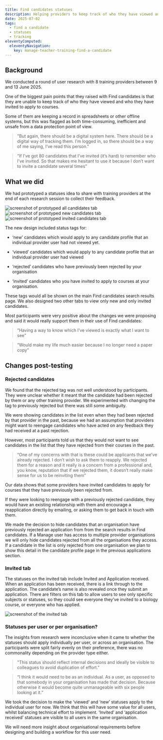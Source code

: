 ```yaml
---
title: Find candidates statuses
description: Helping providers to keep track of who they have viewed and invited in Find candidates
date: 2025-07-02
tags:
  - find a candidate
  - statuses
  - tracking
eleventyComputed:
  eleventyNavigation:
    key: manage-teacher-training-find-a-candidate
---
```

## Background

We conducted a round of user research with 8 training providers between 9 and 13 June 2025.

One of the biggest pain points that they raised with Find candidates is that they are unable to keep track of who they have viewed and who they have invited to apply to courses.

Some of them are keeping a record in spreadsheets or other offline systems, but this was flagged as both time-consuming, inefficient and unsafe from a data protection point of view.

> "But again, there should be a digital system here. There should be a digital way of tracking them. I’m logged in, so there should be a way of me saying, I’ve read this person."

> “If I’ve got 80 candidates that I’ve invited (it’s hard) to remember who I’ve invited. So that makes me hesitant to use it because I don’t want to invite a candidate several times”

## What we did

We had prototyped a statuses idea to share with training providers at the end of each research session to collect their feedback.

![screenshot of prototyped all candidates tab](prototyped-all-tab.jpg)
![screenshot of prototyped new candidates tab](prototyped-new-tab.jpg)
![screenshot of prototyped invited candidates tab](prototyped-invited-tab.jpg)

The new design included status tags for:

- ‘new’ candidates which would apply to any candidate profile that an individual provider user had not viewed yet.

- ‘viewed’ candidates which would apply to any candidate profile that an individual provider user had viewed

- ‘rejected’ candidates who have previously been rejected by your organisation

- ‘invited’ candidates who you have invited to apply to courses at your organisation.

These tags would all be shown on the main Find candidates search results page. We also designed two other tabs to view only new and only invited candidates.

Most participants were very positive about the changes we were proposing and said it would really support them in their use of Find candidates:

> “Having a way to know which I’ve viewed is exactly what I want to see”

> “Would make my life much easier because I no longer need a paper copy”

## Changes post-testing

### Rejected candidates

We found that the rejected tag was not well understood by participants. They were unclear whether it meant that the candidate had been rejected by them or any other training provider. We experimented with changing the tag to previously rejected but there was still some ambiguity.

We were showing candidates in the list even when they had been rejected by that provider in the past, because we had an assumption that providers might want to reengage candidates who have acted on any feedback they had received at a past rejection.

However, most participants told us that they would not want to see candidates in the list that they have rejected from their courses in the past.

> “One of my concerns with that is these could be applicants that we’ve already rejected. I don’t wish to ask them to reapply. We rejected them for a reason and it really is a concern from a professional and, you know, reputation that if we rejected them, it doesn’t really make sense for us to be reinviting them”

Our data shows that some providers have invited candidates to apply for courses that they have previously been rejected from.

If they were looking to reengage with a previously rejected candidate, they would have an existing relationship with them and encourage a reapplication directly by emailing, or asking them to get back in touch with them.

We made the decision to hide candidates that an organisation have previously rejected an application from from the search results in Find candidates. If a Manage user has access to multiple provider organisations we will only hide candidates rejected from all the organisations they access. If a candidate in the list is only rejected from one organisation we plan to show this detail in the candidate profile page in the previous applications section.

### Invited tab

The statuses on the invited tab include Invited and Application received. When an application has been received, there is a link through to the application. The candidate’s name is also revealed once they submit an application. There are filters on this tab to allow users to see only specific subjects or statuses, so they could see everyone they’ve invited to a biology course, or everyone who has applied.

![screenshot of the invited tab](invited-tab.jpg)

### Statuses per user or per organisation?

The insights from research were inconclusive when it came to whether the statuses should apply individually per user, or across an organisation. The participants were split fairly evenly on their preference, there was no commonality depending on the provider type either.

> "This status should reflect internal decisions and ideally be visible to colleagues to avoid duplication of effort."

> “I think it would need to be as an individual. As a user, as opposed to that somebody in your organisation has made that decision. Because otherwise it would become quite unmanageable with six people looking at it.”

We took the decision to make the ‘viewed’ and ‘new’ statuses apply to the individual user for now. We think that this will have some value for all users, whilst balancing technical effort to implement. ‘Invited’ and ‘application received’ statuses are visible to all users in the same organisation.

We will need more insight about organisational requirements before designing and building a workflow for this user need.
